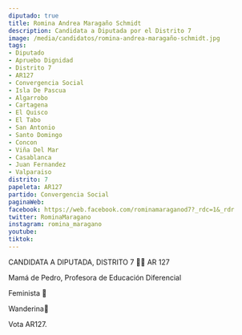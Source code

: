 ```yaml
---
diputado: true
title: Romina Andrea Maragaño Schmidt
description: Candidata a Diputada por el Distrito 7
image: /media/candidatos/romina-andrea-maragaño-schmidt.jpg
tags:
- Diputado
- Apruebo Dignidad
- Distrito 7
- AR127
- Convergencia Social
- Isla De Pascua
- Algarrobo
- Cartagena
- El Quisco
- El Tabo
- San Antonio
- Santo Domingo
- Concon
- Viña Del Mar
- Casablanca
- Juan Fernandez
- Valparaiso
distrito: 7
papeleta: AR127
partido: Convergencia Social
paginaWeb:
facebook: https://web.facebook.com/rominamaraganod7?_rdc=1&_rdr
twitter: RominaMaragano
instagram: romina_maragano
youtube:
tiktok:
---
```

CANDIDATA A DIPUTADA, DISTRITO 7 🌳🌱 AR 127

Mamá de Pedro, Profesora de Educación Diferencial

Feminista 💜

Wanderina💚

Vota AR127.
